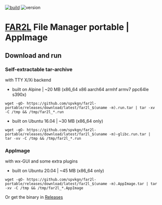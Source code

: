 [![build](https://github.com/spvkgn/far2l-portable/actions/workflows/build.yml/badge.svg)](https://github.com/spvkgn/far2l-portable/actions/workflows/build.yml) ![version](https://img.shields.io/endpoint?url=https://gist.githubusercontent.com/spvkgn/f53cb6c1d56b0eaf40c88d607fc5fef1/raw/far2l-portable.json)
# [FAR2L](https://github.com/elfmz/far2l) File Manager portable | AppImage
## Download and run
### Self-extractable tar-archive
with TTY X/Xi backend
* built on Alpine | ~20 MB (x86_64 x86 aarch64 armhf armv7 ppc64le s390x)
```
wget -qO- https://github.com/spvkgn/far2l-portable/releases/download/latest/far2l_$(uname -m).run.tar | tar -xv -C /tmp && /tmp/far2l_*.run
```
* built on Ubuntu 16.04 | ~30 MB (x86_64 only)
```
wget -qO- https://github.com/spvkgn/far2l-portable/releases/download/latest/far2l_$(uname -m)-glibc.run.tar | tar -xv -C /tmp && /tmp/far2l_*.run
```
### AppImage
with wx-GUI and some extra plugins
* built on Ubuntu 20.04 | ~45 MB (x86_64 only)
```
wget -qO- https://github.com/spvkgn/far2l-portable/releases/download/latest/far2l_$(uname -m).AppImage.tar | tar -xv -C /tmp && /tmp/far2l_*.AppImage
```
Or get the binary in [Releases](https://github.com/spvkgn/far2l-portable/releases)
